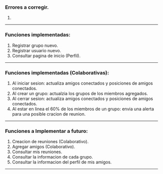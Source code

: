 
### Errores a corregir.

1. 

***
### Funciones implementadas:

1. Registrar grupo nuevo.
2. Registrar usuario nuevo.
3. Consultar pagina de inicio (Perfil).

***
### Funciones implementadas (Colaborativas):

1. Al iniciar sesion: actualiza amigos conectados y posiciones de amigos conectados.
2. Al crear un grupo: actualzia los grupos de los miembros agregados.
3. Al cerrar sesion: actualiza amigos conectados y posiciones de amigos conectados.
4. Al estar en linea el 60% de los miembros de un grupo: envia una alerta para una posible cracion de reunion.

***

### Funciones a Implementar a futuro:

1. Creacion de reuniones (Colaborativo).
2. Agregar amigos (Colaborativo).
3. Consultar mis reuniones.
4. Consultar la informacion de cada grupo.
5. Consultar la informacion del perfil de mis amigos.

***
